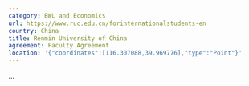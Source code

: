 ```yaml
---
category: BWL and Economics
url: https://www.ruc.edu.cn/forinternationalstudents-en
country: China
title: Renmin University of China
agreement: Faculty Agreement
location: '{"coordinates":[116.307088,39.969776],"type":"Point"}'
---
```

...